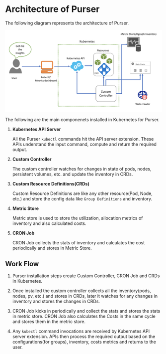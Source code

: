# Architecture of Purser

The following diagram represents the architecture of Purser.

![Architecture](/docs/img/architecture.png)

The following are the main componenets installed in Kubernetes for Purser.

1. **Kubernetes API Server**

    All the Purser `kubectl` commands hit the API server extension. These APIs understand the input command, compute and return the required output.

2. **Custom Controller**

    The custom controller watches for changes in state of pods, nodes, persistent volumes, etc. and update the inventory in CRDs.

3. **Custom Resource Definitions(CRDs)**

    Custom Resource Definitions are like any other resource(Pod, Node, etc.) and store the config data like `Group Definitions` and inventory.

4. **Metric Store**

    Metric store is used to store the utilization, allocation metrics of inventory and also calculated costs.

5. **CRON Job**

    CRON Job collects the stats of inventory and calculates the cost periodically and stores in Metric Store.

## Work Flow

1. Purser installation steps create Custom Controller, CRON Job and CRDs in Kubernetes.

2. Once installed the custom controller collects all the inventory(pods, nodes, pv, etc.) and stores in CRDs, later it watches for any changes in inventory and stores the changes in CRDs.

3. CRON Job kicks in periodically and collect the stats and stores the stats in metric store. CRON Job also calculates the Costs in the same cycle and stores them in the metric store.

4. Any `kubectl` command invocations are received by Kubernetes API server extension.  APIs then process the required output based on the configurations(for groups), inventory, costs metrics and returns to the user.
